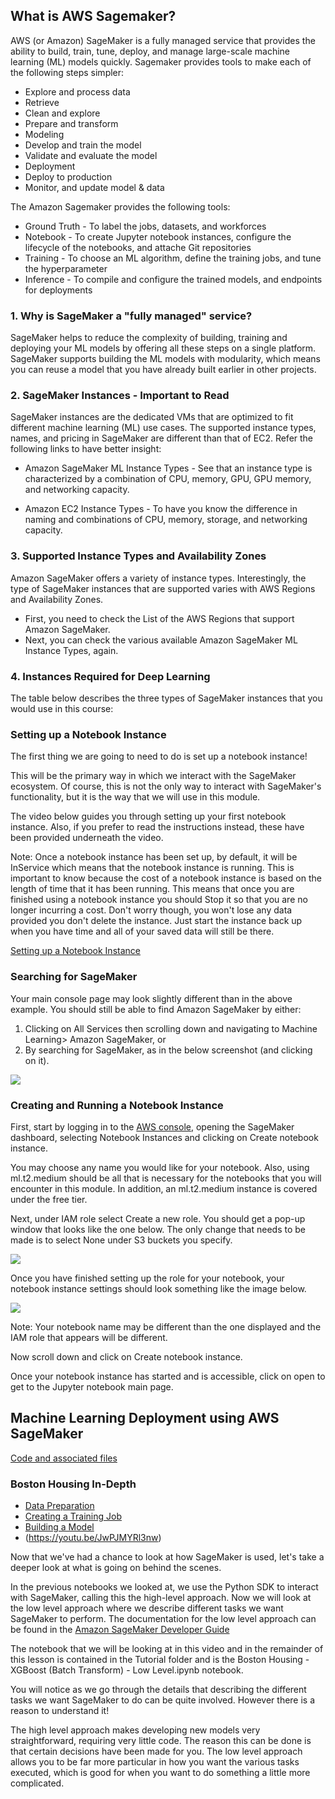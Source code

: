 ## What is AWS Sagemaker?

AWS (or Amazon) SageMaker is a fully managed service that provides the ability to build, train, tune, deploy, and manage large-scale machine learning (ML) models quickly. Sagemaker provides tools to make each of the following steps simpler:

* Explore and process data
* Retrieve
* Clean and explore
* Prepare and transform
* Modeling
* Develop and train the model
* Validate and evaluate the model
* Deployment
* Deploy to production
* Monitor, and update model & data

The Amazon Sagemaker provides the following tools:

* Ground Truth - To label the jobs, datasets, and workforces
* Notebook - To create Jupyter notebook instances, configure the lifecycle of the notebooks, and attache Git repositories
* Training - To choose an ML algorithm, define the training jobs, and tune the hyperparameter
* Inference - To compile and configure the trained models, and endpoints for deployments

### 1. Why is SageMaker a "fully managed" service?

SageMaker helps to reduce the complexity of building, training and deploying your ML models by offering all these steps on a single platform. SageMaker supports building the ML models with modularity, which means you can reuse a model that you have already built earlier in other projects.

### 2. SageMaker Instances - Important to Read

SageMaker instances are the dedicated VMs that are optimized to fit different machine learning (ML) use cases. The supported instance types, names, and pricing in SageMaker are different than that of EC2. Refer the following links to have better insight:

* Amazon SageMaker ML Instance Types - See that an instance type is characterized by a combination of CPU, memory, GPU, GPU memory, and networking capacity.

* Amazon EC2 Instance Types - To have you know the difference in naming and combinations of CPU, memory, storage, and networking capacity.

### 3. Supported Instance Types and Availability Zones

Amazon SageMaker offers a variety of instance types. Interestingly, the type of SageMaker instances that are supported varies with AWS Regions and Availability Zones.

* First, you need to check the List of the AWS Regions that support Amazon SageMaker.
* Next, you can check the various available Amazon SageMaker ML Instance Types, again.

### 4. Instances Required for Deep Learning

The table below describes the three types of SageMaker instances that you would use in this course:


### Setting up a Notebook Instance
The first thing we are going to need to do is set up a notebook instance!

This will be the primary way in which we interact with the SageMaker ecosystem. Of course, this is not the only way to interact with SageMaker's functionality, but it is the way that we will use in this module.

The video below guides you through setting up your first notebook instance. Also, if you prefer to read the instructions instead, these have been provided underneath the video.

Note: Once a notebook instance has been set up, by default, it will be InService which means that the notebook instance is running. This is important to know because the cost of a notebook instance is based on the length of time that it has been running. This means that once you are finished using a notebook instance you should Stop it so that you are no longer incurring a cost. Don't worry though, you won't lose any data provided you don't delete the instance. Just start the instance back up when you have time and all of your saved data will still be there.

[Setting up a Notebook Instance](https://youtu.be/TRUCNy5Eqjc)

### Searching for SageMaker
Your main console page may look slightly different than in the above example. You should still be able to find Amazon SageMaker by either:

1. Clicking on All Services then scrolling down and navigating to Machine Learning> Amazon SageMaker, or
2. By searching for SageMaker, as in the below screenshot (and clicking on it).

<img src="/Visual Representations/aws-sagemaker.png"/></p>

### Creating and Running a Notebook Instance
First, start by logging in to the [AWS console](https://console.aws.amazon.com/), opening the SageMaker dashboard, selecting Notebook Instances and clicking on Create notebook instance.

You may choose any name you would like for your notebook. Also, using ml.t2.medium should be all that is necessary for the notebooks that you will encounter in this module. In addition, an ml.t2.medium instance is covered under the free tier.

Next, under IAM role select Create a new role. You should get a pop-up window that looks like the one below. The only change that needs to be made is to select None under S3 buckets you specify.

<img src="/Visual Representations/create-an-iam-role.png"/></p>

Once you have finished setting up the role for your notebook, your notebook instance settings should look something like the image below.

<img src="/Visual Representations/notebook-instance-settings.png"/></p>

Note: Your notebook name may be different than the one displayed and the IAM role that appears will be different.

Now scroll down and click on Create notebook instance.

Once your notebook instance has started and is accessible, click on open to get to the Jupyter notebook main page.

## Machine Learning Deployment using AWS SageMaker

[Code and associated files](https://github.com/udacity/sagemaker-deployment)

### Boston Housing In-Depth

* [Data Preparation](https://youtu.be/TA-Ms7djeL0)
* [Creating a Training Job](https://youtu.be/1CIbWNUSZXo)
* [Building a Model](https://youtu.be/JJyVsmcV2M4)
* (https://youtu.be/JwPJMYRl3nw)

Now that we've had a chance to look at how SageMaker is used, let's take a deeper look at what is going on behind the scenes.

In the previous notebooks we looked at, we use the Python SDK to interact with SageMaker, calling this the high-level approach. Now we will look at the low level approach where we describe different tasks we want SageMaker to perform. The documentation for the low level approach can be found in the [Amazon SageMaker Developer Guide](https://docs.aws.amazon.com/sagemaker/latest/dg/whatis.html)

The notebook that we will be looking at in this video and in the remainder of this lesson is contained in the Tutorial folder and is the Boston Housing - XGBoost (Batch Transform) - Low Level.ipynb notebook.

You will notice as we go through the details that describing the different tasks we want SageMaker to do can be quite involved. However there is a reason to understand it!

The high level approach makes developing new models very straightforward, requiring very little code. The reason this can be done is that certain decisions have been made for you. The low level approach allows you to be far more particular in how you want the various tasks executed, which is good for when you want to do something a little more complicated.
